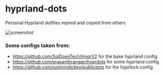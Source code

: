 # hyprland-dots
Personal Hyprland dotfiles inpired and copied from others

![screenshot](https://github.com/Pr0gGenie/hyprland-dots/screenshot.png)


### Some configs taken from:

- https://github.com/SolDoesTech/HyprV2 for the base hyprland config
- https://github.com/prasanthrangan/hyprdots for some hyprland config
- https://github.com/justinmdickey/publicdots for the hyprlock config
